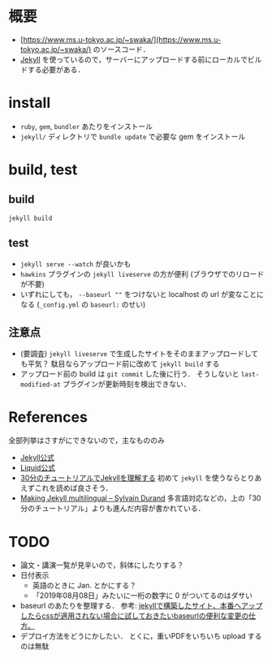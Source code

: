# 概要
- [https://www.ms.u-tokyo.ac.jp/~swaka/](https://www.ms.u-tokyo.ac.jp/~swaka/) のソースコード．
- [Jekyll](https://jekyllrb.com/) を使っているので，サーバーにアップロードする前にローカルでビルドする必要がある．

# install
- `ruby`, `gem`, `bundler` あたりをインストール
- `jekyll/` ディレクトリで `bundle update` で必要な gem をインストール

# build, test
## build
`jekyll build`

## test
- `jekyll serve --watch` が良いかも
- `hawkins` プラグインの `jekyll liveserve` の方が便利
  (ブラウザでのリロードが不要)
- いずれにしても， `--baseurl ""` をつけないと localhost の url が変なことになる
  (`_config.yml` の `baseurl:` のせい)

## 注意点
- (要調査) `jekyll liveserve` で生成したサイトをそのままアップロードしても平気？
  駄目ならアップロード前に改めて `jekyll build` する
- アップロード前の build は `git commit` した後に行う．
  そうしないと `last-modified-at` プラグインが更新時刻を検出できない．

# References
全部列挙はさすがにできないので，主なもののみ

- [Jekyll公式](https://jekyllrb.com/docs/)
- [Liquid公式](https://shopify.github.io/liquid/)
- [30分のチュートリアルでJekyllを理解する](https://melborne.github.io/2012/05/13/first-step-of-jekyll/)
  初めて `jekyll` を使うならとりあえずこれを読めば良さそう．
- [Making Jekyll multilingual – Sylvain Durand](https://www.sylvaindurand.org/making-jekyll-multilingual/)
  多言語対応などの，上の「30分のチュートリアル」よりも進んだ内容が書かれている．

# TODO
- 論文・講演一覧が見辛いので，斜体にしたりする？
- 日付表示
    - 英語のときに Jan. とかにする？
    - 「2019年08月08日」みたいに一桁の数字に 0 がついてるのはダサい
- baseurl のあたりを整理する．
  参考: [jekyllで構築したサイト、本番へアップしたらcssが適用されない場合に試しておきたいbaseurlの便利な変更の仕方。](https://qiita.com/woopsdez/items/cc2b64800a6de3112920)
- デプロイ方法をどうにかしたい．
  とくに，重いPDFをいちいち upload するのは無駄
